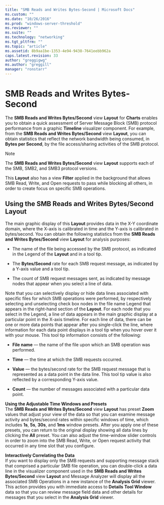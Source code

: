 ```yaml
---
title: "SMB Reads and Writes Bytes-Second | Microsoft Docs"
ms.custom: ""
ms.date: "10/26/2016"
ms.prod: "windows-server-threshold"
ms.reviewer: ""
ms.suite: ""
ms.technology: "networking"
ms.tgt_pltfrm: ""
ms.topic: "article"
ms.assetid: 8b9aa1be-1353-4e94-9438-7641eebb962a
caps.latest.revision: 33
author: "greggigwg"
ms.author: "greggill"
manager: "ronstarr"
---
```

# SMB Reads and Writes Bytes-Second
The **SMB Reads and Writes Bytes/Second** view **Layout** for **Charts** enables you to obtain a quick assessment of Server Message Block (SMB) protocol performance from a graphic **Timeline** visualizer component. For example, from the **SMB Reads and Writes Bytes/Second** view **Layout**, you can obtain statistics that reflect the network bandwidth being consumed, in **Bytes per Second**, by the file access/sharing activities of the SMB protocol.  
  
> [!NOTE]
>  The **SMB Reads and Writes Bytes/Second** view **Layout** supports each of the SMB, SMB2, and SMB3 protocol versions.  
  
This **Layout** also has a view **Filter** applied in the background that allows SMB Read, Write, and Open requests to pass while blocking all others, in order to create focus on specific SMB operations.  
  
## Using the SMB Reads and Writes Bytes/Second Layout  
 The main graphic display of this **Layout** provides data in the X-Y coordinate domain, where the X-axis is calibrated in time and the Y-axis is calibrated in bytes/second. You can obtain the  following statistics from the **SMB Reads and Writes Bytes/Second** view **Layout** for analysis purposes:  
  
-   The name of the file being accessed by the SMB protocol, as indicated in the Legend of the **Layout** and in a tool tip.  
  
-   The **Bytes/Second** rate for each SMB request message, as indicated by a Y-axis value and a  tool tip.  
  
-   The count of SMB request messages sent, as indicated by message nodes that appear when you select a line of data.  
  
Note that you can selectively display or hide data lines  associated with specific files for which SMB operations were performed, by respectively selecting and unselecting  check box nodes in the file name Legend that appears in the right-hand section of the **Layout**. For each  node that you select in  the Legend, a line of data appears in the main graphic display at a particular point in the X-axis timeline. For each line of data, there can be one or more data points that appear after you single-click the line, where information for each data point displays in a tool tip when you hover over it with your mouse. This tool tip information consists of the following:  
  
-   **File name** — the name of the file upon which an SMB operation was performed.  
  
-   **Time** — the time at which the SMB requests occurred.  
  
-   **Value** — the bytes/second rate for the SMB request message that is represented as a data point in the data line. This tool tip value is also reflected by a corresponding Y-axis value.  
  
-   **Count** — the number of messages associated with a particular data point.  
  
**Using the Adjustable Time Windows and Presets**   
The **SMB Reads and Writes Bytes/Second** view **Layout** has preset **Zoom** values that adjust your view of the data so that you can examine message activity and bytes/second rates within specific windows of time, which includes **1s**, **5s**, **30s**, and **1ms** window presets. After you apply one of these presets, you can return to the original display showing all data lines by clicking the **All** preset. You can also adjust the time-window slider controls in order to zoom into the SMB Read, Write, or Open request activity that occurred in any time slot that you configure.  
  
**Interactively Correlating the Data**   
If you want to display only the SMB requests and supporting message stack that comprised a particular SMB file operation, you can double-click a data line in the visualizer component used in the **SMB Reads and Writes Bytes/Second** view **Layout** and Message Analyzer will display all the associated SMB Operations in a new instance of the **Analysis Grid** viewer. This action provides you with immediate access to **Details** **Tool Window** data so that you can review message field data and other details for messages that you select in the **Analysis Grid** viewer.